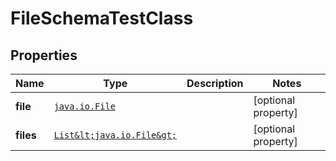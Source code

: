 

# FileSchemaTestClass


## Properties

Name | Type | Description | Notes
------------ | ------------- | ------------- | -------------
**file** | [`java.io.File`](java.io.File.md) |  |  [optional property]
**files** | [`List&lt;java.io.File&gt;`](java.io.File.md) |  |  [optional property]






